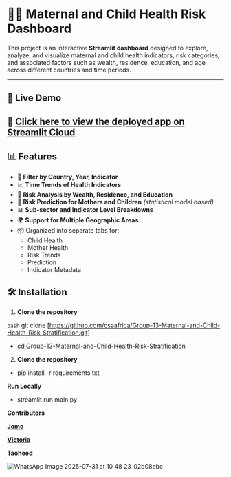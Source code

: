 # 👩‍👧 Maternal and Child Health Risk Dashboard

This project is an interactive **Streamlit dashboard** designed to explore, analyze, and visualize maternal and child health indicators, risk categories, and associated factors such as wealth, residence, education, and age across different countries and time periods.

---

## 🚀 Live Demo

🔗 [Click here to view the deployed app on Streamlit Cloud](https://maternal-child-health.streamlit.app/)
---

## 📊 Features

- 📌 **Filter by Country, Year, Indicator**
- 📈 **Time Trends of Health Indicators**
- 🏥 **Risk Analysis by Wealth, Residence, and Education**
- 🧮 **Risk Prediction for Mothers and Children** *(statistical model based)*
- 📊 **Sub-sector and Indicator Level Breakdowns**
- 🌍 **Support for Multiple Geographic Areas**
- 📦 Organized into separate tabs for:
  - Child Health
  - Mother Health
  - Risk Trends
  - Prediction
  - Indicator Metadata
    

## 🛠️ Installation

1. **Clone the repository**

```bash```
git clone [https://github.com/csaafrica/Group-13-Maternal-and-Child-Health-Risk-Stratification.git]

- cd Group-13-Maternal-and-Child-Health-Risk-Stratification

2.  **Clone the repository**
- pip install -r requirements.txt

**Run Locally**

- streamlit run main.py


**Contributors**

[**Jomo**](https://github.com/jomoziqu)

[**Victoria**](https://github.com/Vickie556)

**Taoheed**


![WhatsApp Image 2025-07-31 at 10 48 23_02b08ebc](https://github.com/user-attachments/assets/f08d9186-438e-40a1-ac6a-3a8ddbf56023)

 

